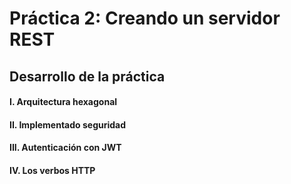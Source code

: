 # Práctica 2: Creando un servidor REST 

## Desarrollo de la práctica 

#### I. Arquitectura hexagonal 


#### II. Implementado seguridad 


#### III. Autenticación con JWT 



#### IV. Los verbos HTTP


